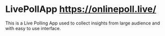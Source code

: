 # LivePollApp https://onlinepoll.live/
This is a Live Polling App used to collect insights from large audience and with easy to use interface.
